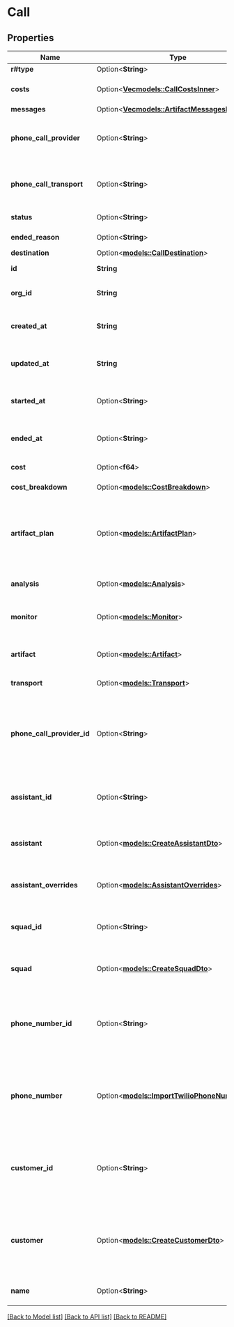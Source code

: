 # Call

## Properties

Name | Type | Description | Notes
------------ | ------------- | ------------- | -------------
**r#type** | Option<**String**> | This is the type of call. | [optional]
**costs** | Option<[**Vec<models::CallCostsInner>**](Call_costs_inner.md)> | These are the costs of individual components of the call in USD. | [optional]
**messages** | Option<[**Vec<models::ArtifactMessagesInner>**](Artifact_messages_inner.md)> |  | [optional]
**phone_call_provider** | Option<**String**> | This is the provider of the call.  Only relevant for `outboundPhoneCall` and `inboundPhoneCall` type. | [optional]
**phone_call_transport** | Option<**String**> | This is the transport of the phone call.  Only relevant for `outboundPhoneCall` and `inboundPhoneCall` type. | [optional]
**status** | Option<**String**> | This is the status of the call. | [optional]
**ended_reason** | Option<**String**> | This is the explanation for how the call ended. | [optional]
**destination** | Option<[**models::CallDestination**](Call_destination.md)> |  | [optional]
**id** | **String** | This is the unique identifier for the call. | 
**org_id** | **String** | This is the unique identifier for the org that this call belongs to. | 
**created_at** | **String** | This is the ISO 8601 date-time string of when the call was created. | 
**updated_at** | **String** | This is the ISO 8601 date-time string of when the call was last updated. | 
**started_at** | Option<**String**> | This is the ISO 8601 date-time string of when the call was started. | [optional]
**ended_at** | Option<**String**> | This is the ISO 8601 date-time string of when the call was ended. | [optional]
**cost** | Option<**f64**> | This is the cost of the call in USD. | [optional]
**cost_breakdown** | Option<[**models::CostBreakdown**](CostBreakdown.md)> | This is the cost of the call in USD. | [optional]
**artifact_plan** | Option<[**models::ArtifactPlan**](ArtifactPlan.md)> | This is a copy of assistant artifact plan. This isn't actually stored on the call but rather just returned in POST /call/web to enable artifact creation client side. | [optional]
**analysis** | Option<[**models::Analysis**](Analysis.md)> | This is the analysis of the call. Configure in `assistant.analysisPlan`. | [optional]
**monitor** | Option<[**models::Monitor**](Monitor.md)> | This is to real-time monitor the call. Configure in `assistant.monitorPlan`. | [optional]
**artifact** | Option<[**models::Artifact**](Artifact.md)> | These are the artifacts created from the call. Configure in `assistant.artifactPlan`. | [optional]
**transport** | Option<[**models::Transport**](Transport.md)> | This is the transport used for the call. | [optional]
**phone_call_provider_id** | Option<**String**> | The ID of the call as provided by the phone number service. callSid in Twilio. conversationUuid in Vonage.  Only relevant for `outboundPhoneCall` and `inboundPhoneCall` type. | [optional]
**assistant_id** | Option<**String**> | This is the assistant that will be used for the call. To use a transient assistant, use `assistant` instead. | [optional]
**assistant** | Option<[**models::CreateAssistantDto**](CreateAssistantDTO.md)> | This is the assistant that will be used for the call. To use an existing assistant, use `assistantId` instead. | [optional]
**assistant_overrides** | Option<[**models::AssistantOverrides**](AssistantOverrides.md)> | These are the overrides for the `assistant` or `assistantId`'s settings and template variables. | [optional]
**squad_id** | Option<**String**> | This is the squad that will be used for the call. To use a transient squad, use `squad` instead. | [optional]
**squad** | Option<[**models::CreateSquadDto**](CreateSquadDTO.md)> | This is a squad that will be used for the call. To use an existing squad, use `squadId` instead. | [optional]
**phone_number_id** | Option<**String**> | This is the phone number that will be used for the call. To use a transient number, use `phoneNumber` instead.  Only relevant for `outboundPhoneCall` and `inboundPhoneCall` type. | [optional]
**phone_number** | Option<[**models::ImportTwilioPhoneNumberDto**](ImportTwilioPhoneNumberDTO.md)> | This is the phone number that will be used for the call. To use an existing number, use `phoneNumberId` instead.  Only relevant for `outboundPhoneCall` and `inboundPhoneCall` type. | [optional]
**customer_id** | Option<**String**> | This is the customer that will be called. To call a transient customer , use `customer` instead.  Only relevant for `outboundPhoneCall` and `inboundPhoneCall` type. | [optional]
**customer** | Option<[**models::CreateCustomerDto**](CreateCustomerDTO.md)> | This is the customer that will be called. To call an existing customer, use `customerId` instead.  Only relevant for `outboundPhoneCall` and `inboundPhoneCall` type. | [optional]
**name** | Option<**String**> | This is the name of the call. This is just for your own reference. | [optional]

[[Back to Model list]](../README.md#documentation-for-models) [[Back to API list]](../README.md#documentation-for-api-endpoints) [[Back to README]](../README.md)


